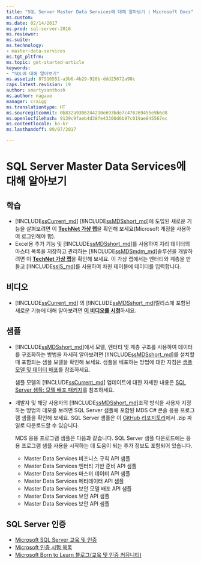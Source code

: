 ```yaml
---
title: "SQL Server Master Data Services에 대해 알아보기 | Microsoft Docs"
ms.custom: 
ms.date: 02/14/2017
ms.prod: sql-server-2016
ms.reviewer: 
ms.suite: 
ms.technology:
- master-data-services
ms.tgt_pltfrm: 
ms.topic: get-started-article
keywords:
- "SQL에 대해 알아보기"
ms.assetid: 87516551-a3b6-4b29-928b-ddd25672a98c
caps.latest.revision: 19
author: smartysanthosh
ms.author: nagavo
manager: craigg
ms.translationtype: HT
ms.sourcegitcommit: 0b832a9306244210e693bde7c476269455e9b6d8
ms.openlocfilehash: 9139c9faeb4d38fe43300d6b97c019ae845567ec
ms.contentlocale: ko-kr
ms.lasthandoff: 09/07/2017

---
```

# <a name="learn-sql-server-master-data-services"></a>SQL Server Master Data Services에 대해 알아보기
  
  
## <a name="training"></a>학습  
* [!INCLUDE[ssCurrent_md](../includes/sscurrent-md.md)] [!INCLUDE[ssMDSshort_md](../includes/ssmdsshort-md.md)]에 도입된 새로운 기능을 살펴보려면 이 [**TechNet 가상 랩**](https://vlabs.holsystems.com/vlabs/technet?eng=VLabs&auth=none&src=vlabs&altadd=true&labid=23113&lod=true)을 확인해 보세요(Microsoft 계정을 사용하여 로그인해야 함).  
* Excel용 추가 기능 및 [!INCLUDE[ssMDSshort_md](../includes/ssmdsshort-md.md)]를 사용하여 지리 데이터의 마스터 목록을 저장하고 관리하는 [!INCLUDE[ssMDSmdm_md](../includes/ssmdsmdm-md.md)]솔루션을 개발하려면 이 [**TechNet 가상 랩**](https://vlabs.holsystems.com/vlabs/technet?eng=VLabs&auth=none&src=vlabs&altadd=true&labid=23112&lod=true)을 확인해 보세요. 이 가상 랩에서는 엔터티와 계층을 만들고 [!INCLUDE[ssIS_md](../includes/ssis-md.md)]를 사용하여 차원 테이블에 데이터를 입력합니다.  
  
## <a name="videos"></a>비디오  
* [!INCLUDE[ssCurrent_md](../includes/sscurrent-md.md)] 의 [!INCLUDE[ssMDSshort_md](../includes/ssmdsshort-md.md)]릴리스에 포함된 새로운 기능에 대해 알아보려면 [**이 비디오를 시청**](https://www.youtube.com/watch?v=cKA72FpOVxI)하세요.  
  
## <a name="samples"></a>샘플  
* [!INCLUDE[ssMDSshort_md](../includes/ssmdsshort-md.md)]에서 모델, 엔터티 및 계층 구조를 사용하여 데이터를 구조화하는 방법을 자세히 알아보려면 [!INCLUDE[ssMDSshort_md](../includes/ssmdsshort-md.md)]를 설치할 때 포함되는 샘플 모델을 확인해 보세요. 샘플을 배포하는 방법에 대한 지침은 [샘플 모델 및 데이터 배포](../master-data-services/master-data-services-installation-and-configuration.md#deploySample)를 참조하세요.   
  
    샘플 모델의 [!INCLUDE[ssCurrent_md](../includes/sscurrent-md.md)] 업데이트에 대한 자세한 내용은 [SQL Server 샘플: 모델 배포 패키지](../master-data-services/sql-server-samples-model-deployment-packages-mds.md)를 참조하세요.  
  
* 개발자 및 해당 사용자의 [!INCLUDE[ssMDSshort_md](../includes/ssmdsshort-md.md)]조작 방식을 사용자 지정하는 방법의 데모를 보려면 SQL Server 샘플에 포함된 MDS C# 콘솔 응용 프로그램 샘플을 확인해 보세요. SQL Server 샘플은 이 [GitHub 리포지토리](https://github.com/Microsoft/sql-server-samples)에서 .zip 파일로 다운로드할 수 있습니다.  
  
    MDS 응용 프로그램 샘플은 다음과 같습니다. SQL Server 샘플 다운로드에는 응용 프로그램 샘플 사용을 시작하는 데 도움이 되는 추가 정보도 포함되어 있습니다.  
    * Master Data Services 비즈니스 규칙 API 샘플  
    * Master Data Services 엔터티 기반 준비 API 샘플  
    * Master Data Services 마스터 데이터 API 샘플  
    * Master Data Services 메타데이터 API 샘플  
    * Master Data Services 보안 모델 배포 API 샘플  
    * Master Data Services 보안 API 샘플  
    * Master Data Services 보안 API 샘플  
  
## <a name="sql-server-certification"></a>SQL Server 인증  
* [Microsoft SQL Server 교육 및 인증](https://www.microsoft.com/en-us/learning/sql-training.aspx)  
* [Microsoft 인증 시험 목록](https://www.microsoft.com/en-us/learning/exam-list.aspx)  
* [Microsoft Born to Learn 블로그(교육 및 인증 커뮤니티)](https://borntolearn.mslearn.net/b/weblog/archive/2016/03)  
  
  
  
  
  
  


